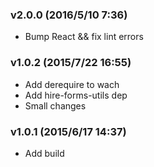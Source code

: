 ### v2.0.0	(2016/5/10 7:36)
* Bump React && fix lint errors

### v1.0.2	(2015/7/22 16:55)
* Add derequire to wach
* Add hire-forms-utils dep
* Small changes

### v1.0.1	(2015/6/17 14:37)
* Add build

